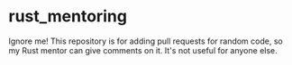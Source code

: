 # rust_mentoring

Ignore me! This repository is for adding pull requests for random code, so my Rust mentor can give comments on it. It's not useful for anyone else.
